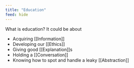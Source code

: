 ```yaml
---
title: "Education"
feed: hide
---
```


What is education? It could be about

* Acquiring [[Information]]
* Developing our [[Ethics]]
* Giving good [[Explanation]]s
* Holding a [[Conversation]]
* Knowing how to spot and handle a leaky [[Abstraction]]